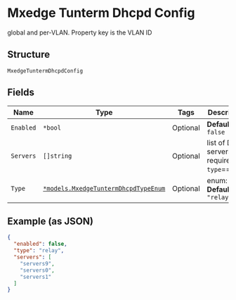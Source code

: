 
# Mxedge Tunterm Dhcpd Config

global and per-VLAN. Property key is the VLAN ID

## Structure

`MxedgeTuntermDhcpdConfig`

## Fields

| Name | Type | Tags | Description |
|  --- | --- | --- | --- |
| `Enabled` | `*bool` | Optional | **Default**: `false` |
| `Servers` | `[]string` | Optional | list of DHCP servers; required if `type`==`relay` |
| `Type` | [`*models.MxedgeTuntermDhcpdTypeEnum`](../../doc/models/mxedge-tunterm-dhcpd-type-enum.md) | Optional | enum: `relay`<br>**Default**: `"relay"` |

## Example (as JSON)

```json
{
  "enabled": false,
  "type": "relay",
  "servers": [
    "servers9",
    "servers0",
    "servers1"
  ]
}
```

